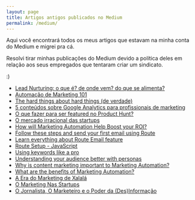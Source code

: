 ```yaml
---
layout: page
title: Artigos antigos publicados no Medium
permalink: /medium/
---
```

Aqui você encontrará todos os meus artigos que estavam na minha conta do Medium e migrei pra cá. 

Resolvi tirar minhas publicações do Medium devido a política deles em relação aos seus empregados que tentaram criar um sindicato.

:)

<ul>
  <li>
    <a href="/medium/lead-nurturing-o-que-é-de-onde-vem-do-que-se-alimenta/">Lead Nurturing: o que é? de onde vem? do que se alimenta?</a>
  </li>
  <li>
    <a href="/medium/automação-de-marketing-101/">Automação de Marketing 101</a>
  </li>
  <li>
    <a href="/medium/the-hard-things-about-hard-things-de-verdade/">The hard things about hard things (de verdade)</a>
  </li>
  <li>
    <a href="/medium/5-conteudos-sobre-google-analytics-para-profissionais-de-marketing/">5 conteúdos sobre Google Analytics para profissionais de marketing</a>
  </li>
  <li>
    <a href="/medium/o-que-fazer-para-ser-featured-no-product-hunt/">O que fazer para ser featured no Product Hunt?</a>
  </li>
  <li>
    <a href="/medium/o-mercado-irracional-das-startups/">O mercado irracional das startups</a>
  </li>
  <li>
    <a href="/medium/how-will-marketing-automation-help-boost-your-roi/">How will Marketing Automation Help Boost your ROI?</a>
  </li>
  <li>
    <a href="/medium/follow-these-steps-and-send-your-first-email-using-route/">Follow these steps and send your first email using Route</a>
  </li>
  <li>
    <a href="/medium/learn-everything-about-route-email-feature/">Learn everything about Route Email feature</a>
  </li>
  <li>
    <a href="/medium/route-setup-javascript/">Route Setup - JavaScript</a>
  </li>
  <li>
    <a href="/medium/using-keywords-like-a-pro/">Using keywords like a pro</a>
  </li>
  <li>
    <a href="/medium/understanding-your-audience-better-with-personas/">Understanding your audience better with personas</a>
  </li>
  <li>
    <a href="/medium/why-is-content-marketing-important-to-marketing-automation/">Why is content marketing important to Marketing Automation?</a>
  </li>
  <li>
    <a href="/medium/what-are-the-benefits-of-marketing-automation/">What are the benefits of Marketing Automation?</a>
  </li>
  <li>
    <a href="/medium/a-era-do-marketing-de-xalala/">A Era do Marketing de Xalalá</a>
  </li>
  <li>
    <a href="/medium/o-marketing-nas-startups/">O Marketing Nas Startups</a>
  </li>
  <li>
    <a href="/medium/o-jornalista-o-marketeiro-e-o-poder-da-des-informacao/">O Jornalista, O Marketeiro e o Poder da (Des)Informação</a>
  </li>
</ul>